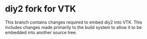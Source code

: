# diy2 fork for VTK

This branch contains changes required to embed diy2 into VTK. This
includes changes made primarily to the build system to allow it to be embedded
into another source tree.
